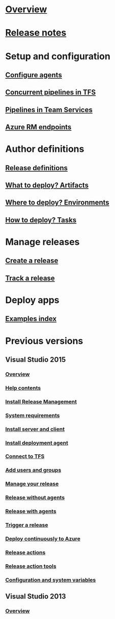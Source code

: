 # [Overview](../build-release/overview.md)
# [Release notes](../build-release/news/rm-archived.md)
# Setup and configuration
## [Configure agents](../build-release/concepts/agents/agents.md)
## [Concurrent pipelines in TFS](../build-release/concepts/licensing/concurrent-pipelines-tfs.md)
## [Pipelines in Team Services](../build-release/concepts/licensing/concurrent-pipelines-ts.md)
## [Azure RM endpoints](../build-release/actions/azure-rm-endpoint.md)
# Author definitions
## [Release definitions](../build-release/concepts/definitions/release/index.md)
## [What to deploy? Artifacts](../build-release/concepts/definitions/release/artifacts.md)
## [Where to deploy? Environments](../build-release/concepts/definitions/release/environments.md)
## [How to deploy? Tasks](../build-release/concepts/process/tasks.md)
# Manage releases
## [Create a release](../build-release/actions/create-deploy-releases.md)
## [Track a release](../build-release/actions/view-manage-releases.md)
# Deploy apps
## [Examples index](../build-release/apps/index.md)
# Previous versions
## Visual Studio 2015
### [Overview](previous-version/release-management-overview.md)
### [Help contents](overview-rm2015.md)
### [Install Release Management](previous-version/install-release-management.md)
### [System requirements](previous-version/install-release-management/system-requirements.md)
### [Install server and client](previous-version/install-release-management/install-server-and-client.md)
### [Install deployment agent](previous-version/install-release-management/install-deployment-agent.md)
### [Connect to TFS](previous-version/install-release-management/connect-to-tfs.md)
### [Add users and groups](previous-version/add-users-and-groups.md)
### [Manage your release](previous-version/manage-your-release.md)
### [Release without agents](previous-version/release-without-agents.md)
### [Release with agents](previous-version/release-with-agents.md)
### [Trigger a release](previous-version/trigger-a-release.md)
### [Deploy continuously to Azure](previous-version/deploy-continuously-to-azure.md)
### [Release actions](previous-version/release-actions.md)
### [Release action tools](previous-version/release-actions/release-action-tools.md)
### [Configuration and system variables](previous-version/config-and-system-variables.md)
## Visual Studio 2013
### [Overview](overview-rm2013.md)
